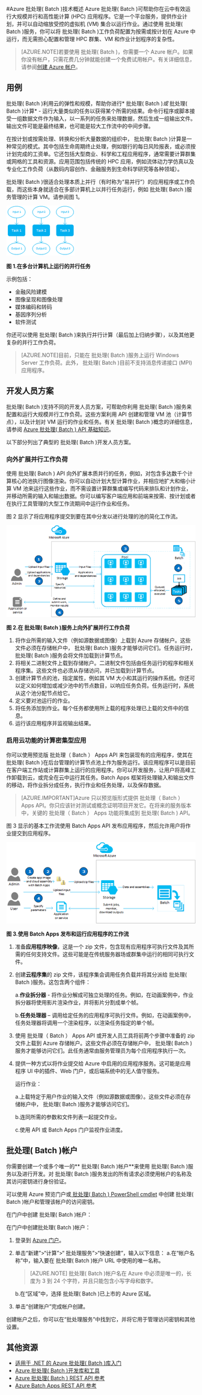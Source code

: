 <properties
	pageTitle="Azure  批处理( Batch )技术概述"
	description="了解 Azure  批处理( Batch )服务的概念、工作流和方案"
	services="batch"
	documentationCenter=""
	authors="dlepow"
	manager="timlt"
	editor=""/>

<tags
	ms.service="batch"
	ms.date="07/13/2015"
	wacn.date="10/30/2015"/>


#Azure  批处理( Batch )技术概述
Azure  批处理( Batch )可帮助你在云中有效运行大规模并行和高性能计算 (HPC) 应用程序。它是一个平台服务，提供作业计划，并可以自动缩放受控的虚拟机 (VM) 集合以运行作业。通过使用 批处理( Batch )服务，你可以将 批处理( Batch )工作负荷配置为按需或按计划在 Azure 中运行，而无需担心配置和管理 HPC 群集、VM 和作业计划程序的复杂性。

>[AZURE.NOTE]若要使用 批处理( Batch )，你需要一个 Azure 帐户。如果你没有帐户，只需花费几分钟就能创建一个免费试用帐户。有关详细信息，请参阅[创建 Azure 帐户](/documentation/articles/php-create-account)。


## 用例

 批处理( Batch )利用云的弹性和规模，帮助你进行* 批处理( Batch )*或* 批处理( Batch )计算* - 运行大量类似的任务以获得某个所需的结果。命令行程序或脚本接受一组数据文件作为输入，以一系列的任务来处理数据，然后生成一组输出文件。输出文件可能是最终结果，也可能是较大工作流中的中间步骤。

在按计划或按需处理、转换和分析大量数据的组织中， 批处理( Batch )计算是一种常见的模式。其中包括生命周期终止处理，例如银行的每日风险报表，或必须按计划完成的工资单。它还包括大型商业、科学和工程应用程序，通常需要计算群集或网格的工具和资源。应用范围包括传统的 HPC 应用，例如流体动力学仿真以及专业化工作负荷（从数码内容创作、金融服务到生命科学研究等各种领域）。

 批处理( Batch )很适合处理本质上并行（有时称为“易并行”）的应用程序或工作负载，而这些本身就适合在多部计算机上以并行任务运行，例如  批处理( Batch )服务管理的计算 VM。请参阅图 1。

![并行任务][parallel]

**图 1.在多台计算机上运行的并行任务**

示例包括：

* 金融风险建模
* 图像呈现和图像处理
* 媒体编码和转码
* 基因序列分析
* 软件测试

你还可以使用  批处理( Batch )来执行并行计算（最后加上归纳步骤），以及其他更复杂的并行工作负荷。

>[AZURE.NOTE]目前，只能在  批处理( Batch )服务上运行 Windows Server 工作负荷。此外，  批处理( Batch )目前不支持消息传递接口 (MPI) 应用程序。

## 开发人员方案

  批处理( Batch )支持不同的开发人员方案，可帮助你利用  批处理( Batch )服务来配置和运行大规模并行工作负荷。这些方案利用 API 创建和管理 VM 池（计算节点），以及计划对 VM 运行的作业和任务。有关  批处理( Batch )概念的详细信息，请参阅 [Azure   批处理( Batch ) API 基础知识](/documentation/articles/batch-api-basics)。

以下部分列出了典型的  批处理( Batch )开发人员方案。

### 向外扩展并行工作负荷

使用  批处理( Batch ) API 向外扩展本质并行的任务，例如，对包含多达数千个计算核心的池执行图像渲染。你可以自动计划大型计算作业，并相应地扩大和缩小计算 VM 池来运行这些作业，而不需设置计算群集或编写代码来排队和计划作业，并移动所需的输入和输出数据。你可以编写客户端应用和前端来按需、按计划或者在执行工具管理的大型工作流期间中运行作业和任务<!-- such as [Azure Data Factory](https://azure.microsoft.com/documentation/services/data-factory/)-->。

图 2 显示了将应用程序提交到要在其中分发以进行处理的池的简化工作流。

![工作项工作流][work_item_workflow]

**图 2.在  批处理( Batch )服务上向外扩展并行工作负荷**

1.	将作业所需的输入文件（例如源数据或图像）上载到 Azure 存储帐户。这些文件必须在存储帐户中，  批处理( Batch )服务才能够访问它们。任务运行时，  批处理( Batch )服务会将文件加载到计算节点。
2.	将相关二进制文件上载到存储帐户。二进制文件包括由任务运行的程序和相关程序集。这些文件也必须从存储访问，并已加载到计算节点。
3.	创建计算节点的池，指定属性，例如其 VM 大小和其运行的操作系统。你还可以定义如何增加或减少池中的节点数目，以响应任务负荷。任务运行时，系统从这个池分配节点给它。
4.	定义要对池运行的作业。
5.	将任务添加到作业。每个任务都使用所上载的程序处理已上载的文件中的信息。
6.	运行该应用程序并监视输出结果。


### 启用云功能的计算密集型应用

你可以使用预览版 批处理（ Batch ） Apps API 来包装现有的应用程序，使其在  批处理( Batch )在后台管理的计算节点池上作为服务运行。该应用程序可以是目前在客户端工作站或计算群集上运行的应用程序。你可以开发服务，让用户将高峰工作卸载到云，或完全在云中运行其任务。Batch Apps 框架将处理输入和输出文件的移动，将作业拆分成任务，执行作业和任务处理，以及保存数据。

>[AZURE.IMPORTANT]Azure 只以预览版形式提供 批处理（ Batch ） Apps API。你只应该针对测试或概念证明项目开发它。在将来的服务版本中，关键的 批处理（ Batch ） Apps 功能将集成到  批处理( Batch ) API。

图 3 显示的基本工作流使用 Batch Apps API 发布应用程序，然后允许用户将作业提交到应用程序。

![应用程序发布工作流][app_pub_workflow]

**图 3.使用 Batch Apps 发布和运行应用程序的工作流**

1.	准备**应用程序映像**，这是一个 zip 文件，包含现有应用程序可执行文件及其所需的任何支持文件。这些可能是在传统服务器场或群集中运行的相同可执行文件。
2.	创建**云程序集**的 zip 文件，该程序集会调用任务负载并将其分派给  批处理( Batch )服务。这包含两个组件：

	a.**作业拆分器** - 将作业分解成可独立处理的任务。例如，在动画案例中，作业拆分器将使用影片渲染作业，并将影片分割成单个帧。

	b.**任务处理器** – 调用给定任务的应用程序可执行文件。例如，在动画案例中，任务处理器将调用一个渲染程序，以渲染任务指定的单个帧。

3.	使用 批处理（ Batch ） Apps API 或开发人员工具将前两个步骤中准备的 zip 文件上载到 Azure 存储帐户。这些文件必须在存储帐户中，  批处理( Batch )服务才能够访问它们。此任务通常由服务管理员为每个应用程序执行一次。
4.	提供一种方式以将作业提交给 Azure 中启用的应用程序服务。这可能是应用程序 UI 中的插件、Web 门户，或后端系统中的无人值守服务。

	运行作业：

	a.上载特定于用户作业的输入文件（例如源数据或图像）。这些文件必须在存储帐户中，  批处理( Batch )服务才能够访问它们。

	b.连同所需的参数和文件列表一起提交作业。

	c.使用 API 或 Batch Apps 门户监视作业进度。



## <a id="BKMK_Account"> 批处理( Batch )帐户</a>
你需要创建一个或多个唯一的** 批处理( Batch )帐户**来使用 批处理( Batch )服务以及进行开发。对 批处理( Batch )服务发出的所有请求必须使用帐户的名称及其访问密钥进行身份验证。

可以使用 Azure 预览门户或[ 批处理( Batch ) PowerShell cmdlet](/documentation/articles/batch-powershell-cmdlets-get-started) 中创建 批处理( Batch )帐户和管理该帐户的访问密钥。

在门户中创建 批处理( Batch )帐户：

在门户中创建批处理( Batch )帐户：

<!-- 登录到 [Azure 门户](https://manage.windowsazure.cn)。

  单击“新建”>“计算”>“应用商店”>“所有”，然后在搜索框中输入“ 批处理( Batch )”。

	![应用商店中的 批处理( Batch )][marketplace_portal]

在搜索结果中单击“批处理( Batch )服务”，然后单击“创建”。-->

1. 登录到 [Azure 门户](https://manage.windowsazure.cn)。 
2. 单击“新建”>“计算”>“ 批处理服务”>“快速创建”，输入以下信息：
    a.在“帐户名称”中，输入要在 批处理( Batch )帐户 URL 中使用的唯一名称。

	>[AZURE.NOTE] 批处理( Batch )帐户名在 Azure 中必须是唯一的，长度为 3 到 24 个字符，并且只能包含小写字母和数字。

	b.在“区域”中，选择 批处理( Batch )已上市的 Azure 区域。


 3. 单击“创建账户”完成帐户创建。


创建帐户之后，你可以在“批处理服务”中找到它，并将它用于管理访问密钥和其他设置。



## 其他资源

* [适用于 .NET 的 Azure  批处理( Batch )库入门](/documentation/articles/batch-dotnet-get-started)
* [Azure  批处理( Batch )开发库和工具](/documentation/articles/batch-development-libraries-tools)
* [Azure  批处理( Batch ) REST API 参考](https://msdn.microsoft.com/zh-cn/library/azure/dn820158.aspx)
* [Azure Batch Apps REST API 参考](https://msdn.microsoft.com/zh-cn/library/azure/dn820126.aspx)

[parallel]: ./media/batch-technical-overview/parallel.png
[marketplace_portal]: ./media/batch-technical-overview/marketplace_batch.PNG
[account_portal]: ./media/batch-technical-overview/batch_acct_portal.png
[account_keys]: ./media/batch-technical-overview/account_keys.PNG
[work_item_workflow]: ./media/batch-technical-overview/work_item_workflow.png
[app_pub_workflow]: ./media/batch-technical-overview/app_pub_workflow.png

<!---HONumber=66-->
